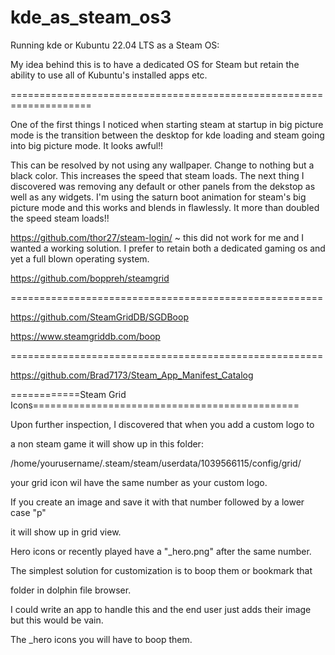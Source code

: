 # kde_as_steam_os3
Running kde or Kubuntu 22.04 LTS as a Steam OS:

My idea behind this is to have a dedicated OS for Steam but 
retain the ability to use all of Kubuntu's installed apps etc.

====================================================================


One of the first things I noticed when starting steam at startup in big picture mode is the 
transition between the desktop for kde loading and steam going into big picture mode. It looks awful!!

This can be resolved by not using any wallpaper. Change to nothing but a black color.
This increases the speed that steam loads.
The next thing I discovered was removing any default or other panels from the dekstop as well as any widgets.
I'm using the saturn boot animation for steam's big picture mode and this works and blends in flawlessly.
It more than doubled the speed steam loads!!


https://github.com/thor27/steam-login/ ~ this did not work for me and I wanted a working solution. I prefer to retain both a dedicated
gaming os and yet a full blown operating system.

https://github.com/boppreh/steamgrid

======================================================

https://github.com/SteamGridDB/SGDBoop

https://www.steamgriddb.com/boop

======================================================

https://github.com/Brad7173/Steam_App_Manifest_Catalog

============Steam Grid Icons==============================================

Upon further inspection, I discovered that when you add a custom logo to

a non steam game it will show up in this folder:

/home/yourusername/.steam/steam/userdata/1039566115/config/grid/

your grid icon wil have the same number as your custom logo.

If you create an image and save it with that number followed by a lower case "p"

it will show up in grid view.

Hero icons or recently played have a "_hero.png" after the same number.

The simplest solution for customization is to boop them or bookmark that

folder in dolphin file browser.

I could write an app to handle this and the end user just adds their image but this would be vain.

The _hero icons you will have to boop them.
